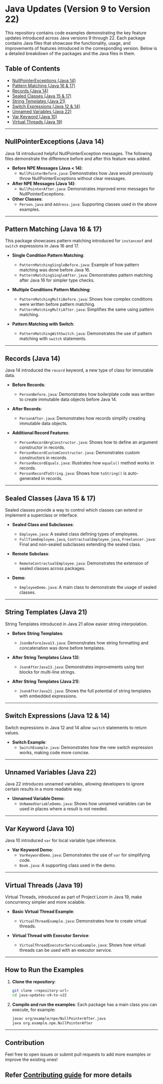 
# Java Updates (Version 9 to Version 22)

This repository contains code examples demonstrating the key feature updates introduced across Java versions 9 through 22. Each package contains Java files that showcase the functionality, usage, and improvements of features introduced in the corresponding version. Below is a detailed breakdown of the packages and the Java files in them.

## Table of Contents
- [NullPointerExceptions (Java 14)](src/main/java/org/example/npe)
- [Pattern Matching (Java 16 & 17)](src/main/java/org/example/patternmatching)
- [Records (Java 14)](src/main/java/org/example/records)
- [Sealed Classes (Java 15 & 17)](src/main/java/org/example/sealedclass)
- [String Templates (Java 21)](src/main/java/org/example/stringtemplate)
- [Switch Expressions (Java 12 & 14)](src/main/java/org/example/switchexpression)
- [Unnamed Variables (Java 22)](src/main/java/org/example/unnamedvariable)
- [Var Keyword (Java 10)](src/main/java/org/example/varkeyword)
- [Virtual Threads (Java 19)](src/main/java/org/example/virtualthread)

---

## NullPointerExceptions (Java 14)

Java 14 introduced helpful NullPointerException messages. The following files demonstrate the difference before and after this feature was added.

- **Before NPE Messages (Java < 14)**:
    - `NullPointerBefore.java`: Demonstrates how Java would previously throw NullPointerExceptions without clear messages.
- **After NPE Messages (Java 14)**:
    - `NullPointerAfter.java`: Demonstrates improved error messages for NullPointerExceptions.
- **Other Classes**:
    - `Person.java` and `Address.java`: Supporting classes used in the above examples.

---

## Pattern Matching (Java 16 & 17)

This package showcases pattern matching introduced for `instanceof` and `switch` expressions in Java 16 and 17.

- **Single Condition Pattern Matching**:
    - `PatternMatchingSingleBefore.java`: Example of how pattern matching was done before Java 16.
    - `PatternMatchingSingleAfter.java`: Demonstrates pattern matching after Java 16 for simpler type checks.

- **Multiple Conditions Pattern Matching**:
    - `PatternMatchingMultiBefore.java`: Shows how complex conditions were written before pattern matching.
    - `PatternMatchingMultiAfter.java`: Simplifies the same using pattern matching.

- **Pattern Matching with Switch**:
    - `PatternMatchingWithSwitch.java`: Demonstrates the use of pattern matching with `switch` statements.

---

## Records (Java 14)

Java 14 introduced the `record` keyword, a new type of class for immutable data.

- **Before Records**:
    - `PersonBefore.java`: Demonstrates how boilerplate code was written to create immutable data objects before Java 14.

- **After Records**:
    - `PersonAfter.java`: Demonstrates how records simplify creating immutable data objects.

- **Additional Record Features**:
    - `PersonRecordArgConstructor.java`: Shows how to define an argument constructor in records.
    - `PersonRecordCustomConstructor.java`: Demonstrates custom constructors in records.
    - `PersonRecordEquals.java`: Illustrates how `equals()` method works in records.
    - `PersonRecordToString.java`: Shows how `toString()` is auto-generated in records.

---

## Sealed Classes (Java 15 & 17)

Sealed classes provide a way to control which classes can extend or implement a superclass or interface.

- **Sealed Class and Subclasses**:
    - `Employee.java`: A sealed class defining types of employees.
    - `FullTimeEmployee.java`, `ContractualEmployee.java`, `Freelancer.java`: Final and non-sealed subclasses extending the sealed class.

- **Remote Subclass**:
    - `RemoteContractualEmployee.java`: Demonstrates the extension of sealed classes across packages.

- **Demo**:
    - `EmployeeDemo.java`: A main class to demonstrate the usage of sealed classes.

---

## String Templates (Java 21)

String Templates introduced in Java 21 allow easier string interpolation.

- **Before String Templates**:
    - `JsonBeforeJava13.java`: Demonstrates how string formatting and concatenation was done before templates.

- **After String Templates (Java 13)**:
    - `JsonAfterJava13.java`: Demonstrates improvements using text blocks for multi-line strings.

- **After String Templates (Java 21)**:
    - `JsonAfterJava21.java`: Shows the full potential of string templates with embedded expressions.

---

## Switch Expressions (Java 12 & 14)

Switch expressions in Java 12 and 14 allow `switch` statements to return values.

- **Switch Example**:
    - `SwitchExample.java`: Demonstrates how the new switch expression works, making code more concise.

---

## Unnamed Variables (Java 22)

Java 22 introduces unnamed variables, allowing developers to ignore certain results in a more readable way.

- **Unnamed Variable Demo**:
    - `UnNamedVariableDemo.java`: Shows how unnamed variables can be used in places where a result is not needed.

---

## Var Keyword (Java 10)

Java 10 introduced `var` for local variable type inference.

- **Var Keyword Demo**:
    - `VarKeywordDemo.java`: Demonstrates the use of `var` for simplifying code.
    - `Book.java`: A supporting class used in the demo.

---

## Virtual Threads (Java 19)

Virtual Threads, introduced as part of Project Loom in Java 19, make concurrency simpler and more scalable.

- **Basic Virtual Thread Example**:
    - `VirtualThreadExample.java`: Demonstrates how to create virtual threads.

- **Virtual Thread with Executor Service**:
    - `VirtualThreadExecutorServiceExample.java`: Shows how virtual threads can be used with an executor service.

---

## How to Run the Examples

1. **Clone the repository**:
   ```bash
   git clone <repository-url>
   cd java-updates-v9-to-v22
   ```

2. **Compile and run the examples**:
   Each package has a main class you can execute, for example:
   ```bash
   javac org/example/npe/NullPointerAfter.java
   java org.example.npe.NullPointerAfter
   ```

---

## Contribution

Feel free to open issues or submit pull requests to add more examples or improve the existing ones!

Refer [Contributing guide](./CONTRIBUTING.md) for more details
---
